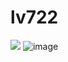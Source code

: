 # lv722

![](https://github.com/softservedata/lv722/workflows/main.yml/badge.svg)
![image](https://user-images.githubusercontent.com/12804385/209564295-c32bdbc7-bc48-4beb-8c1c-362a6a28c862.png)
